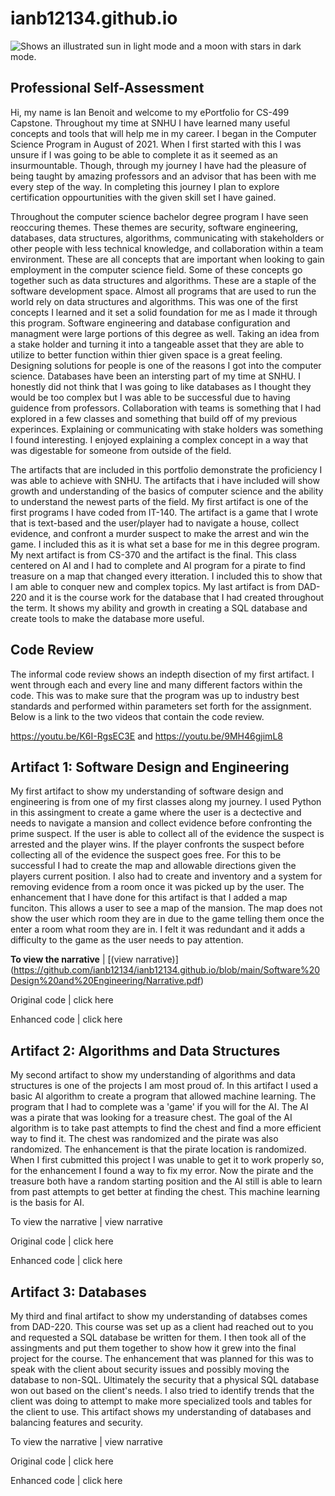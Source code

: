 # ianb12134.github.io
<picture>
  <source media="(prefers-color-scheme: dark)" srcset="https://media.ceph.org/images/SNHU_-_Logo_Image_.width-1080.jpg">
  <source media="(prefers-color-scheme: light)" srcset="https://media.ceph.org/images/SNHU_-_Logo_Image_.width-1080.jpg">
  <img alt="Shows an illustrated sun in light mode and a moon with stars in dark mode." src="https://user-images.githubusercontent.com/25423296/163456779-a8556205-d0a5-45e2-ac17-42d089e3c3f8.png">
</picture>

## Professional Self-Assessment

Hi, my name is Ian Benoit and welcome to my ePortfolio for CS-499 Capstone. Throughout my time at SNHU I have learned many useful concepts and tools that will help me in my career. I began in the Computer Science Program in August of 2021. When I first started with this I was unsure if I was going to be able to complete it as it seemed as an insurmountable. Though, through my journey I have had the pleasure of being taught by amazing professors and an advisor that has been with me every step of the way. In completing this journey I plan to explore certification oppourtunities with the given skill set I have gained. 

Throughout the computer science bachelor degree program I have seen reoccuring themes. These themes are security, software engineering, databases, data structures, algorithms, communicating with stakeholders or other people with less technical knowledge, and collaboration within a team environment. These are all concepts that are important when looking to gain employment in the computer science field. Some of these concepts go together such as data structures and algorithms. These are a staple of the software development space. Almost all programs that are used to run the world rely on data structures and algorithms. This was one of the first concepts I learned and it set a solid foundation for me as I made it through this program. Software engineering and database configuration and managment were large portions of this degree as well. Taking an idea from a stake holder and turning it into a tangeable asset that they are able to utilize to better function within thier given space is a great feeling. Designing solutions for people is one of the reasons I got into the computer science. Databases have been an intersting part of my time at SNHU. I honestly did not think that I was going to like databases as I thought they would be too complex but I was able to be successful due to having guidence from professors. Collaboration with teams is something that I had explored in a few classes and something that build off of my previous experinces. Explaining or communicating with stake holders was something I found interesting. I enjoyed explaining a complex concept in a way that was digestable for someone from outside of the field.

The artifacts that are included in this portfolio demonstrate the proficiency I was able to achieve with SNHU. The artifacts that i have included will show growth and understanding of the basics of computer science and the ability to understand the newest parts of the field. My first artifact is one of the first programs I have coded from IT-140. The artifact is a game that I wrote that is text-based and the user/player had to navigate a house, collect evidence, and confront a murder suspect to make the arrest and win the game. I included this as it is what set a base for me in this degree program. My next artifact is from CS-370 and the artifact is the final. This class centered on AI and I had to complete and AI program for a pirate to find treasure on a map that changed every itteration. I included this to show that I am able to conquer new and complex topics. My last artifact is from DAD-220 and it is the course work for the database that I had created throughout the term. It shows my ability and growth in creating a SQL database and create tools to make the database more useful. 

## Code Review

The informal code review shows an indepth disection of my first artifact. I went through each and every line and many different factors within the code. This was to make sure that the program was up to industry best standards and performed within parameters set forth for the assignment. Below is a link to the two videos that contain the code review. 

https://youtu.be/K6I-RgsEC3E and https://youtu.be/9MH46gjimL8

## Artifact 1: Software Design and Engineering

My first artifact to show my understanding of software design and engineering is from one of my first classes along my journey. I used Python in this assingment to create a game where the user is a dectective and needs to navigate a mansion and collect evidence before confronting the prime suspect. If the user is able to collect all of the evidence the suspect is arrested and the player wins. If the player confronts the suspect before collecting all of the evidence the suspect goes free. For this to be successful I had to create the map and allowable directions given the players current position. I also had to create and inventory and a system for removing evidence from a room once it was picked up by the user. The enhancement that I have done for this artifact is that I added a map funciton. This allows a user to see a map of the mansion. The map does not show the user which room they are in due to the game telling them once the enter a room what room they are in. I felt it was redundant and it adds a difficulty to the game as the user needs to pay attention. 

**To view the narrative** \| [(view narrative)]
(https://github.com/ianb12134/ianb12134.github.io/blob/main/Software%20Design%20and%20Engineering/Narrative.pdf)

Original code | click here

Enhanced code | click here

## Artifact 2: Algorithms and Data Structures

My second artifact to show my understanding of algorithms and data structures is one of the projects I am most proud of. In this artifact I used a basic AI algorithm to create a program that allowed machine learning. The program that I had to complete was a 'game' if you will for the AI. The AI was a pirate that was looking for a treasure chest. The goal of the AI algorithm is to take past attempts to find the chest and find a more efficient way to find it. The chest was randomized and the pirate was also randomized. The enhancement is that the pirate location is randomized. When I first cubmitted this project I was unable to get it to work properly so, for the enhancement I found a way to fix my error. Now the pirate and the treasure both have a random starting position and the AI still is able to learn from past attempts to get better at finding the chest. This machine learning is the basis for AI.

To view the narrative | view narrative

Original code | click here

Enhanced code | click here

## Artifact 3: Databases

My third and final artifact to show  my understanding of databses comes from DAD-220. This course was set up as a client had reached out to you and requested a SQL database be written for them. I then took all of the assingments and put them together to show how it grew into the final project for the course. The enhancement that was planned for this was to speak with the client about security issues and possibly moving the database to non-SQL. Ultimately the security that a physical SQL database won out based on the client's needs. I also tried to identify trends that the client was doing to attempt to make more specialized tools and tables for the client to use. This artifact shows my understanding of databases and balancing features and security.

To view the narrative | view narrative

Original code | click here

Enhanced code | click here

